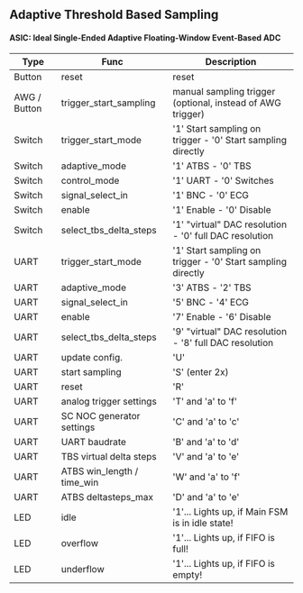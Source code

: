 ## Adaptive Threshold Based Sampling

#### ASIC: Ideal Single-Ended Adaptive Floating-Window Event-Based ADC

| Type         | Func                       | Description                                                 |
| ------------ | -------------------------- | ----------------------------------------------------------- |
| Button       | reset                      | reset                                                       |
| AWG / Button | trigger_start_sampling     | manual sampling trigger (optional, instead of AWG trigger)  |
| Switch       | trigger_start_mode         | '1' Start sampling on trigger - '0' Start sampling directly |
| Switch       | adaptive_mode              | '1' ATBS - '0' TBS                                          |
| Switch       | control_mode               | '1' UART - '0' Switches                                     |
| Switch       | signal_select_in           | '1' BNC - '0' ECG                                           |
| Switch       | enable                     | '1' Enable - '0' Disable                                    |
| Switch       | select_tbs_delta_steps     | '1' "virtual" DAC resolution - '0' full DAC resolution      |
| UART         | trigger_start_mode         | '1' Start sampling on trigger - '0' Start sampling directly |
| UART         | adaptive_mode              | '3' ATBS - '2' TBS                                          |
| UART         | signal_select_in           | '5' BNC - '4' ECG                                           |
| UART         | enable                     | '7' Enable - '6' Disable                                    |
| UART         | select_tbs_delta_steps     | '9' "virtual" DAC resolution - '8' full DAC resolution      |
| UART         | update config.             | 'U'                                                         |
| UART         | start sampling             | 'S' (enter 2x)                                              |
| UART         | reset                      | 'R'                                                         |
| UART         | analog trigger settings    | 'T' and 'a' to 'f'                                          |
| UART         | SC NOC generator settings  | 'C' and 'a' to 'c'                                          |
| UART         | UART baudrate              | 'B' and 'a' to 'd'                                          |
| UART         | TBS virtual delta steps    | 'V' and 'a' to 'e'                                          |
| UART         | ATBS win_length / time_win | 'W' and 'a' to 'f'                                          |
| UART         | ATBS deltasteps_max        | 'D' and 'a' to 'e'                                          |
| LED          | idle                       | '1'... Lights up, if Main FSM is in idle state!             |
| LED          | overflow                   | '1'... Lights up, if FIFO is full!                          |
| LED          | underflow                  | '1'... Lights up, if FIFO is empty!                         |

